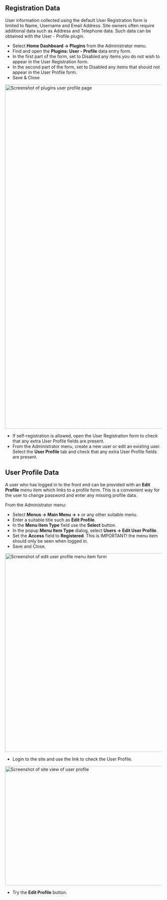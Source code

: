 <!-- Filename: J4.x:User_Profile / Display title: User Profile -->

## Registration Data

User information collected using the default User Registration form is
limited to Name, Username and Email Address. Site owners often require
additional data such as Address and Telephone data. Such data can be
obtained with the User - Profile plugin.

- Select **Home Dashboard **→** Plugins** from the Administrator menu.
- Find and open the **Plugins: User - Profile** data entry form.
- In the first part of the form, set to Disabled any items you do not
  wish to appear in the User Registration form.
- In the second part of the form, set to Disabled any items that should
  not appear in the User Profile form.
- Save & Close

<img
src="https://docs.joomla.org/images/thumb/6/60/J4x-user-profile-plugin-en.png/800px-J4x-user-profile-plugin-en.png"
class="thumbborder" decoding="async"
srcset="https://docs.joomla.org/images/6/60/J4x-user-profile-plugin-en.png 1.5x"
data-file-width="1000" data-file-height="1381" width="800" height="1105"
alt="Screenshot of plugins user profile page" />

- If self-registration is allowed, open the User Registration form to
  check that any extra User Profile fields are present.
- From the Administrator menu, create a new user or edit an existing
  user. Select the **User Profile** tab and check that any extra User
  Profile fields are present.

## User Profile Data

A user who has logged in to the front end can be provided with an **Edit
Profile** menu item which links to a profile form. This is a convenient
way for the user to change password and enter any missing profile data.

From the Administrator menu:

- Select **Menus **→** Main Menu **→** +** or any other suitable menu.
- Enter a suitable title such as **Edit Profile**.
- In the **Menu Item Type** field use the **Select** button.
- In the popup **Menu Item Type** dialog, select **Users **→** Edit User
  Profile**.
- Set the **Access** field to **Registered**. This is IMPORTANT! the
  menu item should only be seen when logged in.
- Save and Close.

<img
src="https://docs.joomla.org/images/thumb/2/28/J4x-user-edit-profile-menu-item-en.png/800px-J4x-user-edit-profile-menu-item-en.png"
class="thumbborder" decoding="async"
srcset="https://docs.joomla.org/images/2/28/J4x-user-edit-profile-menu-item-en.png 1.5x"
data-file-width="1000" data-file-height="797" width="800" height="638"
alt="Screenshot of edit user profile menu item form" />

- Login to the site and use the link to check the User Profile.

<img
src="https://docs.joomla.org/images/thumb/8/89/J4x-user-profile-en.png/800px-J4x-user-profile-en.png"
class="thumbborder" decoding="async"
srcset="https://docs.joomla.org/images/8/89/J4x-user-profile-en.png 1.5x"
data-file-width="1000" data-file-height="479" width="800" height="383"
alt="Screenshot of site view of user profile" />

- Try the **Edit Profile** button.
